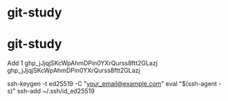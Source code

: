 # git-study
# git-study

Add 1
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
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

ssh-keygen -t ed25519 -C "your_email@example.com"
eval "$(ssh-agent -s)"
ssh-add ~/.ssh/id_ed25519
